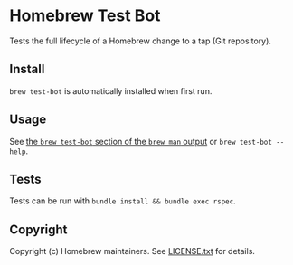 # Homebrew Test Bot

Tests the full lifecycle of a Homebrew change to a tap (Git repository).

## Install

`brew test-bot` is automatically installed when first run.

## Usage

See [the `brew test-bot` section of the `brew man` output](https://docs.brew.sh/Manpage#test-bot-options-formula) or `brew test-bot --help`.

## Tests

Tests can be run with `bundle install && bundle exec rspec`.

## Copyright

Copyright (c) Homebrew maintainers. See [LICENSE.txt](https://github.com/Homebrew/homebrew-test-bot/blob/HEAD/LICENSE.txt) for details.
